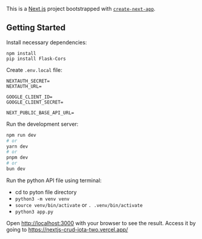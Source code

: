 This is a [Next.js](https://nextjs.org/) project bootstrapped with [`create-next-app`](https://github.com/vercel/next.js/tree/canary/packages/create-next-app).

## Getting Started

Install necessary dependencies:
```
npm install
pip install Flask-Cors
```

Create ```.env.local``` file:

```
NEXTAUTH_SECRET=
NEXTAUTH_URL=

GOOGLE_CLIENT_ID=
GOOGLE_CLIENT_SECRET=

NEXT_PUBLIC_BASE_API_URL=
```

Run the development server:

```bash
npm run dev
# or
yarn dev
# or
pnpm dev
# or
bun dev
```

Run the python API file using terminal:

- cd to pyton file directory
- ```python3 -m venv venv```
- ```source venv/bin/activate``` or ```. .venv/bin/activate```
- ```python3 app.py```

Open [http://localhost:3000](http://localhost:3000) with your browser to see the result.
Access it by going to https://nextjs-crud-iota-two.vercel.app/



